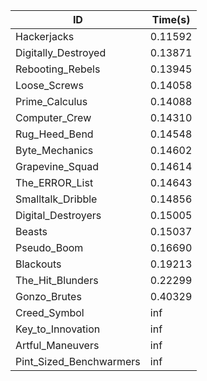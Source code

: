 |ID|Time(s)|
|-|-|
|Hackerjacks|0.11592|
|Digitally_Destroyed|0.13871|
|Rebooting_Rebels|0.13945|
|Loose_Screws|0.14058|
|Prime_Calculus|0.14088|
|Computer_Crew|0.14310|
|Rug_Heed_Bend|0.14548|
|Byte_Mechanics|0.14602|
|Grapevine_Squad|0.14614|
|The_ERROR_List|0.14643|
|Smalltalk_Dribble|0.14856|
|Digital_Destroyers|0.15005|
|Beasts|0.15037|
|Pseudo_Boom|0.16690|
|Blackouts|0.19213|
|The_Hit_Blunders|0.22299|
|Gonzo_Brutes|0.40329|
|Creed_Symbol|inf|
|Key_to_Innovation|inf|
|Artful_Maneuvers|inf|
|Pint_Sized_Benchwarmers|inf|
